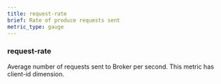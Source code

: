 ```yaml
---
title: request-rate
brief: Rate of produce requests sent
metric_type: gauge
---
```


### request-rate

Average number of requests sent to Broker per second. This metric has client-id dimension.
